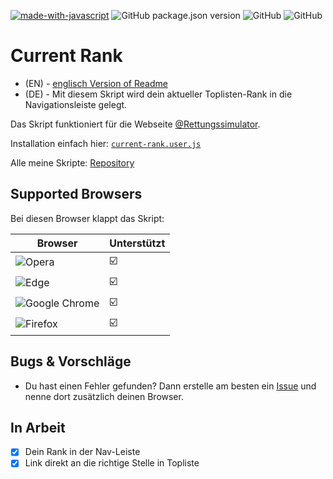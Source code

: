 [![made-with-javascript](https://img.shields.io/badge/Made%20with-JavaScript-1f425f.svg)](https://www.javascript.com)
![GitHub package.json version](https://img.shields.io/badge/version-v1.6-orange)
![GitHub](https://img.shields.io/github/license/qucla/resi-rank-navleiste)
![GitHub](https://img.shields.io/badge/status-done-ff0000)


# Current Rank

- (EN) - [englisch Version of Readme](https://github.com/QuCla/resi-rank-navleiste/blob/master/README_EN.md)
- (DE) - Mit diesem Skript wird dein aktueller Toplisten-Rank in die Navigationsleiste gelegt.

Das Skript funktioniert für die Webseite [@Rettungssimulator](https://github.cim/Rettungssimulator).

Installation einfach hier: [`current-rank.user.js`](https://github.com/QuCla/resi-rank-navleiste/raw/master/current-rank.user.js)

Alle meine Skripte: [Repository](https://github.com/QuCla?tab=repositories)


## Supported Browsers

Bei diesen Browser klappt das Skript:


| Browser | Unterstützt                 |
| ------- | --------------------------- |
| ![Opera](https://img.shields.io/badge/Opera-FF1B2D?style=for-the-badge&logo=Opera&logoColor=white)                           | :ballot_box_with_check:     |
| ![Edge](https://img.shields.io/badge/Edge-0078D7?style=for-the-badge&logo=Microsoft-edge&logoColor=white)                    | :ballot_box_with_check:     |
| ![Google Chrome](https://img.shields.io/badge/Google%20Chrome-4285F4?style=for-the-badge&logo=GoogleChrome&logoColor=white)  | :ballot_box_with_check:     |
| ![Firefox](https://img.shields.io/badge/Firefox-FF7139?style=for-the-badge&logo=Firefox-Browser&logoColor=white)             | :ballot_box_with_check:     |


## Bugs & Vorschläge

 - Du hast einen Fehler gefunden? Dann erstelle am besten ein [Issue](https://github.com/QuCla/resi-association-information/issues/new) und nenne dort zusätzlich deinen Browser.

## In Arbeit

- [x] Dein Rank in der Nav-Leiste
- [x] Link direkt an die richtige Stelle in Topliste
